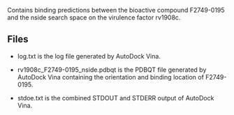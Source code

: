 Contains binding predictions between the bioactive compound F2749-0195 and the nside search space on the virulence factor rv1908c.

## Files

- log.txt is the log file generated by AutoDock Vina.

- rv1908c_F2749-0195_nside.pdbqt is the PDBQT file generated by AutoDock Vina containing the orientation and binding location of F2749-0195.

- stdoe.txt is the combined STDOUT and STDERR output of AutoDock Vina.

